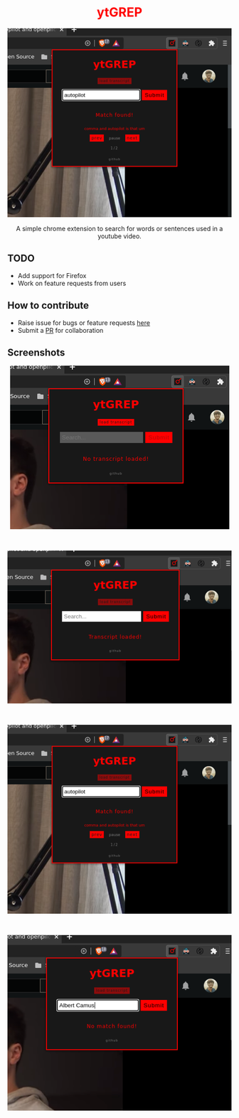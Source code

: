 <h1 align="center" style="color:#FF0000;">ytGREP</h1>

<p align="center">
  <img src="./src/assets/images/3.png" alt="ytGREP:Screenshot">
  <p align="center">A simple chrome extension to search for words or sentences used in a youtube video.<p>
</p>

## TODO

- Add support for Firefox
- Work on feature requests from users

## How to contribute

- Raise issue for bugs or feature requests [here](https://github.com/sr1jan/ytGREP/issues)
- Submit a [PR](https://github.com/sr1jan/ytGREP/pulls) for collaboration

## Screenshots

<p align="center">
  <img src="./src/assets/images/1.png" alt="ytGREP:Screenshot:notranscript">
</p>
<br>
<p align="center">
  <img src="./src/assets/images/2.png" alt="ytGREP:Screenshot:transcriptloaded">
</p>
<br>
<p align="center">
  <img src="./src/assets/images/3.png" alt="ytGREP:Screenshot:matchfound">
</p>
<br>
<p align="center">
  <img src="./src/assets/images/4.png" alt="ytGREP:Screenshot:nomatch">
</p>
<br>
